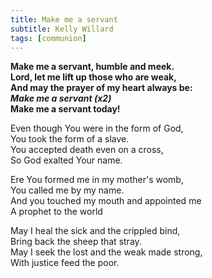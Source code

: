 ```yaml
---
title: Make me a servant
subtitle: Kelly Willard
tags: [communion]
---
```


**Make me a servant, humble and meek.   
Lord, let me lift up those who are weak,   
And may the prayer of my heart always be:   
_Make me a servant (x2)_   
Make me a servant today!**

Even though You were in the form of God,   
You took the form of a slave.   
You accepted death even on a cross,   
So God exalted Your name.

Ere You formed me in my mother's womb,   
You called me by my name.   
And you touched my mouth and appointed me   
A prophet to the world

May I heal the sick and the crippled bind,   
Bring back the sheep that stray.   
May I seek the lost and the weak made strong,   
With justice feed the poor.
